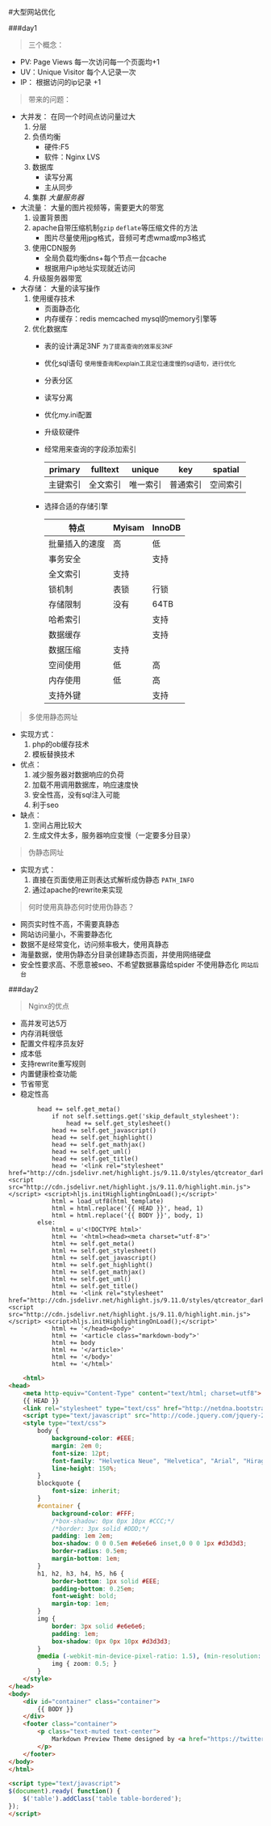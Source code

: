 #大型网站优化

###day1

> 三个概念：

- PV: Page Views 每一次访问每一个页面均+1
 - UV：Unique Visitor 每个人记录一次
 - IP： 根据访问的ip记录 +1

> 带来的问题：

- 大并发： 在同一个时间点访问量过大
	1. 分层
	1. 负债均衡
		- 硬件:F5 
		- 软件：Nginx LVS
	1. 数据库
		- 读写分离
		- 主从同步
	1. 集群 *大量服务器*
- 大流量： 大量的图片视频等，需要更大的带宽
	1. 设置背景图
	2. apache自带压缩机制`gzip` `deflate`等压缩文件的方法
		- 图片尽量使用jpg格式，音频可考虑wma或mp3格式
	1. 使用CDN服务
		- 全局负载均衡dns+每个节点一台cache
		- 根据用户ip地址实现就近访问
	1. 升级服务器带宽
- 大存储： 大量的读写操作
	1. 使用缓存技术
		- 页面静态化
		- 内存缓存：redis memcached mysql的memory引擎等
	1. 优化数据库
		- 表的设计满足3NF
		    <small>为了提高查询的效率反3NF</small>
		- 优化sql语句
		    <small>使用慢查询和explain工具定位速度慢的sql语句，进行优化</small>

		- 分表分区
		- 读写分离
		- 优化my.ini配置
		- 升级软硬件
		- 经常用来查询的字段添加索引

			primary|fulltext|unique|key|spatial
			---|---|---|---|---
			主键索引|全文索引|唯一索引|普通索引|空间索引

		- 选择合适的存储引擎
		    
		    特点|Myisam|InnoDB
		    ---|---|---
		    批量插入的速度|高|低
		    事务安全| |支持
		    全文索引 |支持|
		    锁机制|表锁|行锁
		    存储限制|没有|64TB
		    哈希索引||支持
		    数据缓存||支持
		    数据压缩|支持|
		    空间使用|低|高
		    内存使用|低|高
		    支持外键||支持

>多使用静态网址

- 实现方式：
	1.  php的ob缓存技术
	1.  模板替换技术
- 优点：
	1. 减少服务器对数据响应的负荷
	2. 加载不用调用数据库，响应速度快
	3. 安全性高，没有sql注入可能
	4. 利于seo
- 缺点：
	1. 空间占用比较大
	2. 生成文件太多，服务器响应变慢（一定要多分目录）

>伪静态网址

- 实现方式：
	1. 直接在页面使用正则表达式解析成伪静态 `PATH_INFO`
	2. 通过apache的rewrite来实现


>何时使用真静态何时使用伪静态？

- 网页实时性不高，不需要真静态
- 网站访问量小，不需要静态化
- 数据不是经常变化，访问频率极大，使用真静态
- 海量数据，使用伪静态分目录创建静态页面，并使用网络硬盘
- 安全性要求高、不愿意被seo、不希望数据暴露给spider 不使用静态化 `网站后台`

###day2

>Nginx的优点

- 高并发可达5万
- 内存消耗很低
- 配置文件程序员友好
- 成本低
- 支持rewrite重写规则
- 内置健康检查功能
- 节省带宽
- 稳定性高


```
	    head += self.get_meta()
            if not self.settings.get('skip_default_stylesheet'):
                head += self.get_stylesheet()
            head += self.get_javascript()
            head += self.get_highlight()
            head += self.get_mathjax()
            head += self.get_uml()
            head += self.get_title()
            head += '<link rel="stylesheet" href="http://cdn.jsdelivr.net/highlight.js/9.11.0/styles/qtcreator_dark.min.css"> <script src="http://cdn.jsdelivr.net/highlight.js/9.11.0/highlight.min.js"></script> <script>hljs.initHighlightingOnLoad();</script>'
            html = load_utf8(html_template)
            html = html.replace('{{ HEAD }}', head, 1)
            html = html.replace('{{ BODY }}', body, 1)
        else:
            html = u'<!DOCTYPE html>'
            html += '<html><head><meta charset="utf-8">'
            html += self.get_meta()
            html += self.get_stylesheet()
            html += self.get_javascript()
            html += self.get_highlight()
            html += self.get_mathjax()
            html += self.get_uml()
            html += self.get_title()
            html += '<link rel="stylesheet" href="http://cdn.jsdelivr.net/highlight.js/9.11.0/styles/qtcreator_dark.min.css"> <script src="http://cdn.jsdelivr.net/highlight.js/9.11.0/highlight.min.js"></script> <script>hljs.initHighlightingOnLoad();</script>'
            html += '</head><body>'
            html += '<article class="markdown-body">'
            html += body
            html += '</article>'
            html += '</body>'
            html += '</html>'
```


```html
	<html>
<head>
	<meta http-equiv="Content-Type" content="text/html; charset=utf8">
	{{ HEAD }}
	<link rel="stylesheet" type="text/css" href="http://netdna.bootstrapcdn.com/bootstrap/3.1.0/css/bootstrap.min.css">
	<script type="text/javascript" src="http://code.jquery.com/jquery-2.1.0.min.js"></script>
	<style type="text/css">
		body {
			background-color: #EEE;
			margin: 2em 0;
			font-size: 12pt;
			font-family: "Helvetica Neue", "Helvetica", "Arial", "Hiragino Sans GB", sans-serif;
			line-height: 150%;
		}
		blockquote {
			font-size: inherit;
		}
		#container {
			background-color: #FFF;
			/*box-shadow: 0px 0px 10px #CCC;*/
			/*border: 3px solid #DDD;*/
			padding: 1em 2em;
			box-shadow: 0 0 0.5em #e6e6e6 inset,0 0 0 1px #d3d3d3;
			border-radius: 0.5em;
			margin-bottom: 1em;
		}
		h1, h2, h3, h4, h5, h6 {
			border-bottom: 1px solid #EEE;
			padding-bottom: 0.25em;
			font-weight: bold;
			margin-top: 1em;
		}
		img {
			border: 3px solid #e6e6e6;
			padding: 1em;
			box-shadow: 0px 0px 10px #d3d3d3;
		}
		@media (-webkit-min-device-pixel-ratio: 1.5), (min-resolution: 144dpi) {
			img { zoom: 0.5; }
		}
	</style>
</head>
<body>
	<div id="container" class="container">
		{{ BODY }}
	</div>
	<footer class="container">
		<p class="text-muted text-center">
			Markdown Preview Theme designed by <a href="https://twitter.com/hozaka" target="_blank">@hozaka</a>.
		</p>
	</footer>
</body>
</html>

<script type="text/javascript">
$(document).ready( function() {
	$('table').addClass('table table-bordered');
});
</script>


```